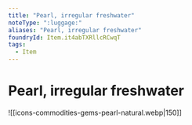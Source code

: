```yaml
---
title: "Pearl, irregular freshwater"
noteType: ":luggage:"
aliases: "Pearl, irregular freshwater"
foundryId: Item.it4abTXRllcRCwqT
tags:
  - Item
---
```


# Pearl, irregular freshwater
![[icons-commodities-gems-pearl-natural.webp|150]]
